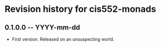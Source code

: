 # Revision history for cis552-monads

## 0.1.0.0 -- YYYY-mm-dd

* First version. Released on an unsuspecting world.
